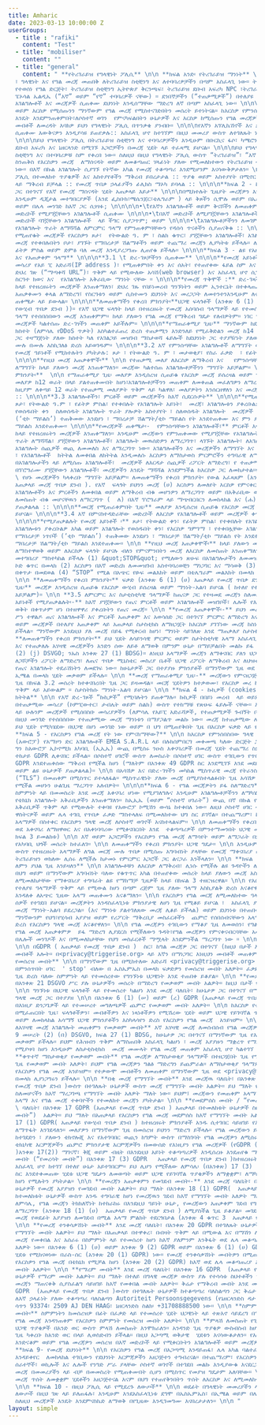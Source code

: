 ```yaml
---
title: Amharic
date: 2023-03-13 10:00:00 Z
userGroups:
  - title : "rafiki"
    content: "Test"
  - title: "mobiliser"
    content: ""
  - title: "general"
    content: " **የትሪገራይዝ የግላዊነት ፖሊሲ** \n\n **ክፍል አንድ፡ የትሪገራይዝ ማንነት** \n\n የእርስዎን መረጃ
  ፣ ግላዊነት እና የግል መረጃ መጠበቅ ለትሪገራይዝ ስቲቺንግ እና ለተባባሪዎቻችን በጣም አስፈላጊ ነው። ትሪገራይዝ ኬንያ ሃላፊነቱ
  የተወሰነ የግል ድርጅት፣ ትሪገራይዝ ስቲቺንግ ኢትዮጵያ ቅርንጫፍ፣ ትሪገራይዝ ደቡብ አፍሪካ NPC ፣ትሪገራይዝ LABS ፣ ዩኒ
  ፔኦሳል ኤልዲኤ (“እኛ” ወይም “የኛ” ተባባሪዎች ናቸው) ። ደንበኞቻችን (“ተጠቃሚዎች”) በተለያዩ መድረኮቻችን የምንሰጣቸውን
  አገልግሎቶች እና መረጃዎች ሲጠቀሙ ደህንነት እንዲሰማቸው ማድረግ ለኛ በጣም አስፈላጊ ነው። \n\n\nይህ መመሪያ ከእርስዎ የምንሰበስበው
  ወይም እርስዎ የሚሰጡንን ማንኛውም የግል መረጃ የሚስተናገድበትን መሰረት ይተነትናል። ከእርስዎ የምንሰበስበውን የመረጃ አይነቶች
  እንዴት እንደምንጠቀምበት፣ለሶስተኛ ወገን  የምናካፍልበትን ሁኔታዎች እና እርስዎ ከሚሰጡን የግል መረጃዎች ጋር በተያያዘ የእርስዎን
  መብቶች ለመረዳት እባክዎ ይህን የግላዊነት ፖሊሲ በጥንቃቄ ያንብቡ። \n\n\nየእኛን አፕሊኬሽኖች እና ድረ-ገጾችን (“አገልግሎቶቹን”)
  ሲጠቀሙ እውቅናዎን እንዲያሳዩ ይጠየቃሉ:: አስፈላጊ ሆኖ ከተገኘም በዚህ መመሪያ ውስጥ ለተገለጹት ነገሮች ፈቃድዎን እንዲሰጡ ይጠየቃሉ።
  \n\n\nይህ የግላዊነት ፖሊሲ በትሪገራይዝ ስቲቺንግ እና ተባባሪዎቻችን እንዲሁም በቡርኪና ፋሶ፣ ካሜሮን፣ ኬንያ፣ ኢትዮጵያ ፣ፖርቹጋል
  ደቡብ አፍሪካ እና ኔዘርላንድ በሚገኙ አጋሮቻችን በመረጃ ሂደት ላይ ተፈጻሚ ይሆናል። \n\n\nይህ የግላዊነት ማስታወቂያ በትሪገራይዝ
  ስቲቺንግ እና በተባባሪዎቹ ስም የቀረበ ነው። ስለዚህ በዚህ የግላዊነት ፖሊሲ ውስጥ “ትሪገራይዝ”፣ “እኛ” ወይም “የኛ” ብለን
  ስንጠቅስ የእርስዎን መረጃ  ለማሰናዳት ወይም ለመቆጣጠር ሃላፊነት ያለው የሚመለከተውን የትሪገራይዝ ተባባሪ አካልን እየጠቀስን
  ነው። በእኛ በኩል አገልግሎት ሲያገኙ የትኛው አካል የመረጃ ተቆጣጣሪ እንደሚሆንም እናሳውቅዎታለን። \n\n\nይህንን የግላዊነት
  ፖሊሲ በተመለከተ ጥያቄዎች እና አስተያየቶችን ማቅረብ ይበረታታል :: ጥያቄ ወይም አስተያየት በሚኖር ጊዜ <privacy@triggerise.org>
  ላይ ማቅረብ ይቻላል :: የመረጃ ጥበቃ ኃላፊያችን ፊሊክስ ማኦካ ይባላል :: \n\n\n**ክፍል 2 - ከአገልግሎቶች እና መረጃዎች
  ጋር በተገናኘ የእኛ የመረጃ ማሰናዳት ሂደት አጠቃላይ እይታ** \n\n\nበሚከተሉት ጊዜያት መረጃዎን እንዲሰጡን ይጠየቃሉ፡- \n\n\n\n•\tአፕሊኬሽናችን
  እንዲሁም ዲጂታል መተግበርያዎች (እንደ ፌስቡክ፣ሜሴንጀር፣ቴሌግራም ) ላይ ቅጾችን ሲሞሉ ወይም በኤስኤምኤስ፣ በስልክ፣ በኢሜል
  ወይም በሌላ መንገድ ከእኛ ጋር ሲፃፃፉ; \n\n\n\n•\tየእኛን አገልግሎቶች ወይም ቅናሾችን ለመጠቀም ሲመዘገቡ \n\n\n•\tበእኛ
  መድረኮች የሚያገኟቸውን አገልግሎቶች ሲጠቀሙ \n\n\n•\tበእኛ መድረኮች ለሚያገኟቸውን አገልግሎቶች  የግምገማ ደረጃ ሲሰጡ \n\n\n•\tበእኛ
  መድረኮች ባገኟቸውን አገልግሎቶች  ላይ ችግር ሲያጋጥም; ወይም \n\n\n•\tአገልግሎቶቻችንን ለመገምገም ወይም ለእርስዎ የምንሰጥዎትን
  የአገልግሎት ጥራት ለማሻሻል ለምርምር ዓላማ የምንጠቀምባቸውን የዳሰሳ ጥናቶችን ሲያጠናቅቁ :: \n\n\nለእነዚህ ዓላማዎች እንድትሰጡን
  የሚጠየቁት መረጃዎች የእርስዎን ጾታ፣  የትውልድ ዓ. ም ፣ ስልክ ቁጥር፣ ያገኟቸውን አገልግሎቶች፣ አገልግሎት ያገኙበት ቦታ ወይም
  መረጃ የተቀበሉበትን ቦታ፣ ያገኙት የማበረታቻ ሽልማቶችን ወይም ተጨማሪ መረጃን ሊያካትቱ ይችላሉ። ለበለጠ መረጃ ማንነትዎን እንደ
  ፊትዎ ምስል ወይም ድምፅ ባለ መረጃ እንዲያረጋግጡ ሊጠየቁ ይችላሉ። \n\n\n**ክፍል 3 - ልዩ የአዘገጃጀት ሒደት ፣ አይነት
  እና የአጠቃቀም ዓላማ** \n\n\n**3.1 \t ድረ-ገጾቻችንን ሲጠቀሙ** \n\n\n**የመረጃ አይነቶች፡**አገልግሎት የሚጠይቀው
  መሳሪያ የአይ ፒ አድራሻ(IP address )፣ የሚጠቀምበት ቀን እና ሰአት፣ የተጠየቀው ፋይል ስም እና ዩአርኤል (URL)፣  የሚገኝበት
  ድህረ ገጽ (“ማጣቀሻ URL”)፣ ጥቅም ላይ የሚውለው አሳሽ(web browser) እና አስፈላጊ ሆኖ ሲገኝ የሚጠቀሙበት መሣሪያ
  ስርዓተ ክወና እና  የአገልግሎት አቅራቢው ማንነት ናቸው ። \n\n\n**የመረጃ ጥቅሞች :** ድረ-ገጻችን መጠቀም እንዲችሉ ለማድረግ
  ከላይ የተዘረዘሩትን መረጃዎች እንጠቀማለን፣ ድህረ ገጹ የበይነመረብ ግንኙነትን ወይም ኢንተርኔት በተቀላጠፈ ሁኔታ ለመጠቀም እና
  አጠቃቀሙን ቀላል ለማድረግ፤ የስርዓቱን ወይም ሲስተሙን ደህንነት እና መረጋጋት ለመተንተንእንዲሁም ለተጨማሪ አስተዳደራዊ ዓላማዎች
  ጠቀሜታ ላይ ይውላል። \n\n\n**ለመጠቀማችን የቀረበ ምክንያት፡**ህጋዊ ፍላጎቶች (አንቀጽ 6 (1) (f) GDPR (አጠቃላይ
  የውሂብ ጥበቃ ደንብ ))። የእኛ ህጋዊ ፍላጎት ከላይ በተዘረዘሩት የመረጃ አሰባሰብ ዓላማዎች ላይ የተመሰረተ ነው። እርስዎን ለመለየት
  ዓላማ የተሰበሰበውን መረጃ አንጠቀምም። ከላይ ያለውን የግል መረጃ የማቅረብ ግዴታ የለብዎትም። ነገር ግን፣ እንደዚህ አይነት የግል
  መረጃዎች ካልተሰጡ ድረ-ገፃችን መጠቀም አይችሉም። \n\n\n**የማጠራቀሚያ ጊዜ፡** ማንኛውም ከደህንነት ጋር ተዛማጅነት ያለው
  ክስተት (ለምሳሌ የDDoS ጥቃት) እስካልተፈጠረ ድረስ ተጠቃሚን እንድንለይ የሚፈቅድልን መረጃ ከ14 ቀናት በኋላ ይወገዳል። ከደህንነት
  ጋር ተዛማጅነት ያለው ክስተት ካለ የአገልጋይ መዝገብ ማስታወሻ ፋይሎች ከደህንነት ጋር ተያያዥነት ያለው ክስተቱ እስኪወገድ እና
  ሙሉ በሙሉ እስኪገለፅ ድረስ አይወገዱም። \n\n\n**3.2 እኛ የምንሰጣቸው አገልግሎቶች ለማግኘት ወይም ለመስጠት ሲመዘገቡ**\n\n\nየሚጠየቋቸው
  የመረጃ ዓይነቶች የሚከተሉትን ያካትታሉ: ጾታ ፣ የትውልድ ዓ. ም ፣ መታወቂያ፣ የስራ ፈቃድ  ፣ የፊትዎ ምስል እንዲሁም ድምፅዎትን
  \n\n\n**የዚህ መረጃ አጠቃቀሞች፡** \n\n የተጠቃሚ መለያ ለእርስዎ ለማቅረብ እና   የምንሰጣቸውን አገልግሎቶች እና መረጃዎች
  ለማግኘት ከላይ ያለውን መረጃ እንጠቀማለን። መረጃው ካልተሰጠ አገልግሎቶቻችንን ማግኘት አይቻልም። \n\n\n**ለመጠቀማችን የቀረበ
  ምክንያት፡**  \n\n የማጠራቀሚያ ጊዜ፡ መለያዎ እንዲሰረዝ ሲጠይቁ የእርስዎ መረጃ ይሰረዛል ወይም ማንነት አልባ ይደረጋል ።
  መለያዎ ከ12 ወራት በላይ ያልተጠቀሙበት ከሆነ፣አገልግሎቶቻችንን መጠቀም ለመቀጠል መፈለግዎን ለማረጋገጥ ጥያቄ እናቀርብሎታለን።
  ከዚያም ለቀጣይ 12 ወራት የተጠቃሚ መለያዎት ጥቅም ላይ ካልዋለ፣ መለያዎትን እንሰርዘዋለን እና መረጃዎን ማንነት አልባ እናደርገዋለን
  :: \n\n\n**3.3 አገልግሎቶችን፣ ምርቶች ወይም መረጃዎችን ከእኛ ሲደርሱዎት** \n\n\n**የሚጠቃልሉት የመረጃ አይነቶች፡**
  ጾታ፣ የትውልድ ዓ.ም ፣ የፊትዎ ምስል፣ የተቀበሉት የአገልግሎት አይነት፣  መረጃ፣ አገልግሎቱን ያቀረቡልዎት አካል ወይም አገልግሎቱን
  የወሰዱበት ቀን  ስለወሰዱት አገልግሎት ጥራት ያሎዎት አስተያየት ፣ ስለወሰዱት አገልግሎት  መረጃዎች ጥራት፣  የማበረታቻ ነጥቦች
  (‘ቲኮ ማይልስ’) ተጠቅመው እንደሆነ ፣ ማበረታቻ ሽልማት/ቲኮ ማይልስ የት አንደተጠቀሙ እና ምን ያህል ማበረታቻ ሽልማት/ቲኮ
  ማይልስ እንደተጠቀሙ። \n\n\n**የመረጃዎች ጠቀሜታ፡-  የምንሰጣቸውን አገልግሎቶች፣** ምርቶች እና መረጃዎች ለእርስዎ ለማቅረብ
  ከላይ የተዘረዘሩትን መረጃዎች እንጠቀማለን። እንዲሁም መረጃውን የምንጠቀመው የሚያገኟቸው የአገልግሎት እና መረጃዎች ብዛት እና
  ጥራት ለማሻሻል፣ ያገኟቸውን አገልግሎቶች፣ አገልግሎት መዉሰድዎን ለማረጋገጥ፣ ላገኙት አገልግሎት፣ ለአገልግሎት አቅራቢዎች እና
  አገልግሎት ሰጪዎች ወጪ ለመመለስ እና ለማረጋገጥ ነው። አገልግሎቶችን እና መረጃዎችን ለማግኘት እና ለመጠቀም ብቁነትዎን ለማረጋገጥ
  ፣ የአገልግሎቶች  ክትትል ለመቀበል ለክትትል እንዲመለሱ እርስዎን ለማስታወስ ምርምሮችን ተግባራዊ ለማድረግ፣ ውጤታማነት ለመገምገም፣
  በአገልግሎታችን ላይ ለሚሰጡ አገልግሎቶች፣  መረጃዎች ለእርዳታ ሰጪዎች ሪፖርት ለማድረግ፣ የ ተጠቃሚ ጥናት ለማካሄድ እና እርስዎን
  በፕሮግራሙ ያገኟቸውን አገልግሎቶች፣ መረጃዎችን እንዴት ማሻሻል እንደምንችል ከእርስዎ ጋር ለመከታተል።የእኛን አገልግሎቶች አስፈላጊ
  \ የሆኑ መረጃዎችን ካላቀረቡ ማግኘት አይቻልም። ለመጠቀማችን የቀረበ ምክንያት፡ የውል አፈጻጸም (አንቀጽ 6 (1) (f) GDPR
  አጠቃላይ መረጃ ጥበቃ ደንብ ). የእኛ  ፍላጎት ይህንን መረጃ (ሀ) እርስዎን ለመለየት እርስዎ የምናቀርባቸውን የበጎ አድራጎት
  አገልግሎቶችን እና ምርቶችን ለመቀበል ወይም ለማቅረብ ብቁ መሆንዎን ለማረጋገጥ ወይም በአቅራቢው ወይም አስተባባሪ አገልግሎቶችን
  ለመስጠት ብቁ መሆናቸዉን ለማርጋገጥ (  ለ) በእኛ ፕሮግራም ላይ ማጭበርበርን ለመከላከል እና (ሐ) ከላይ ለተገለጹት ሌሎች አገልግሎቶች
  ያጠቃልላል :: \n\n\n**መርጃ የሚጠራቀምበት ጊዜ፡** መለያዎ እንዲሰረዝ ሲጠይቁ የእርስዎ መርጃ ይሰረዛል ወይም ማንነት-አልባ
  ይሆናል። \n\n\n**3.4 እኛ በምናስተዳድራቸው መድረኮች ለእርስዎ የአገልግሎቶች ወይም መረጃዎች ቀጥተኛ አገልግሎት ማቅረብ**
  \n\n\n**የሚያጠቃልሉት የመረጃ አይነቶች ፡** ጾታ፣ የትውልድ ቀን፣ የፊትዎ ምስል፣ የተቀበሉት የአገልግሎት አይነት፣  መረጃ፣
  አገልግሎቱን ያቀረቡልዎ አካል ወይም አገልግሎት የወሰዱበት ቀን፣ የእርስዎ ግምገማ ፣ የተቀበሏቸው አገልግሎቶችየአገልግሎት ጥራት፣
  የማበረታቻ ነጥቦች (‘ቲኮ ማይልስ’) ተጠቅመው እንደሆነ ፣ ማበረታቻ ሽልማት/ቲኮ ማይልስ የት እንደተጠቀሙ እና **ምን ያህል
  ማበረታቻ ሽልማት/ቲኮ ማይልስ እንደተጠቀሙ። \n\n **የዚህ መረጃ አጠቃቀሞች፡** ከላይ ያለውን መረጃ አገልግሎቶችን፣ ምርቶችን
  ለማስተዋወቅ ወይም ለእርስዎ ፍላጎት ይሆናሉ ብለን የምናምንበትን መረጃ ለእርስዎ ለመስጠት እንጠቀማለን። በማንኛውም ጊዜ የግብይት
  መተግበሪያ ማስተካከል ይችላሉ (1) &quot;STOP&quot; የሚለውን ጽሁፍ በአገልግሎታችን ለመመዝገብ ወደ ተጠቀሙበት አጭር
  ኮድ ቁጥር በመላክ (2) እርስዎን በእኛ መድረክ ለመመዝገብ አስተባባሪወቺን ማነጋገር እና ማሳወቅ (3) ባጋራናቸው ስልክ ቁጥሮች
  በቀጥታ በመደወል (4) “STOP” የሚል በአጭር የፁፍ መልእክት ወይም በቴሌግራም መልእክት በመላክ ወይም (5) ኢሜል በመላክ።
  \n\n **ለመጠቀማችን የቀረበ ምክንያት፡** ፍቃድ (አንቀጽ 6 (1) (ሀ) አጠቃላይ የመረጃ ጥበቃ ደንብ)። \n\n\n**የማጠራቀሚያ
  ጊዜ፡** መረጃዎ እንዲሰረዝ ሲጠይቁ የእርስዎ ውሂብ ይሰረዛል ወይም ማንነት-አልባ ይሆናል ( ከተለየ የተፈጥሮ ሰው ጋር መያያዝ
  አይቻልም)። \n\n **3.5 ለምርምር እና ስታቲስቲካዊ ዓላማዎች ከጤናዎ ጋር የተዛመደ መረጃን ስለመጠቀም** \n\n **የመረጃ
  አይነቶች የሚያጠቃልሉት፡-** ከእኛ ያገኟቸውን የጤና ምርቶች ወይም አገልግሎቶች መዝገቦች፣ ሌሎች የእኛን  አገልግሎቶች በሚጠቀሙበት
  ወቅት በቀጥታም ሆነ በተዘዋዋሪ ያቀረቡትን የጤና መረጃ። \n\n **የመረጃ አጠቃቀሞች፡-** ይህን መረጃ የምናቀናብረው ከጾታዊ
  ሥነ ተዋልዶ ጤና አገልግሎቶች እና ምርቶች አጠቃቀም እና አወሳሰድ ጋር በተገናኘ ምርምር ለማድረግ እና በጤና ምርቶች፣ አገልግሎቶች
  ወይም መረጃዎች በተለያየ አጠቃቀም ላይ አጠቃላይ ስታስቲክስ ለማዘጋጀት ከእርስዎ ያገኘነው መረጃ ከስነ-ሕዝብ መረጃ ጋር ሊዛመድ
  ይችላል። ማንኛውም እንደዚህ ያለ መረጃ በይፋ የሚቀርብ ከሆነ፣ ማንነት ሳይገለጽ እንደ ማጠቃለያ ስታስቲክስ ይቀርባል። \n\n
  **ለመጠቀማችን የቀረበ ምክንያት፡** ይህ ሂደት ለሳይንሳዊ ምርምር ወይም ስታትስቲካዊ አላማ አስፈላጊ ነው, እናም ማንነትን የማይገልጹ
  እና የተጠቃለሉ አሃዛዊ መረጃዎችን አንድን ሰው ለይቶ ለማወቅ በምንም ሁኔታ በማይቻልበት መልኩ ይፋ እናደርጋለን። (አንቀጽ 9
  (2) (j) DSVGO; ንኡስ አንቀጽ 27 (1) BDSG)። ለነዚህ አላማዎች መረጃን ለማቀናበር ያለን ህጋዊ ፍላጎት ለገንዘብ
  ለጋሾቻችን ሪፖርት ለማድረግ፣ ለጤና ጥበቃ ሚኒስቴር መስሪያ ቤቶች ህጋዊ ሪፖርት ለማቅረብ እና ለህዝብ ጥቅም የሚጠቅመውን ሁለንተናዊ
  የጤና አገልግሎት ተደራሽነትን ለመደገፍ ነው። ከሁኔታዎች ጋር በተያያዙ ምክንያቶች በማንኛውም ጊዜ ወደ <privacy@triggerise.org>
  ኢሜል በመላክ ሂደት መቃወም ይችላሉ። \n\n **መረጃ የማጠራቀሚያ ጊዜ፡-** መረጃውን የምናዘጋጅበት መሰረት የሚሆነው  የማከማቻ
  ጊዜ በክፍል 3.2 መሰረት ከተቀናበረበት ጊዜ ጋር ይዛመዳል። መርጃ ሂደትዎን ከተቃወሙ፣ የእርስዎ መረ ከአሁን በኋላ ለዚህ ዓላማ
  ጥቅም ላይ አይውልም ። ስታስትክሱ ማንነት-አልባ ይሆናል። \n\n **ክፍል 4 - ኩኪዎች (cookies )እና በድረ-ገፃችን ላይ
  ክትትል** \n\n የእኛ ድረ-ገጾች “ኩኪዎች” የሚባሉትን ይጠቀማሉ። ኩኪዎች በበይነ መረብ  ላይ ወይም በበይነ መረብ አሳሽ ውስጥ
  በተጠቃሚው መሳሪያ (ኮምፒውተር፣ ታብሌት ወይም ስልክ) ውስጥ የተከማቹ የጽሁፍ ፋይሎች ናቸው። እኛ “ኩኪዎች” የሚለውን ቃል በድረ-ገጻችን
  ላይ ሁሉንም መረጃዎች የሚሰበስቡ መሳሪያዎችን (ለምሳሌ የአይፒ አድራሻዎች, የተጠቃሚዎች ጉብኝት ቦታ እና ጊዜ) ለማመልከት እንጠቀማለን።
  በዚህ መንገድ የተሰበሰበው የተጠቃሚው መረጃ ማንነቱን በማያጋልጥ መልኩ ነው። መረጃ ከተጠቃሚው ሌላ የግል መረጃ ጋር አብሮ አይከማችም።
  ይህ ሂደት የሚካሄደው በህጋዊ በሆነ መንገድ ነው ወይም በ ህግ በሚጠየቅበት ጊዜ በእርስዎ ፍቃድ ላይ የተመሰረተ ነው። \n\n
  **ክፍል 5 - የእርስዎን የግል መረጃ የት ነው የምናከማቸው?** \n\n ከእርስዎ የምንሰበስበው ግላዊ መረጃ በአውሮፓ ህብረት
  (አውሮፓ) የአማዞን ድር አገልግሎቶች EMEA S.A.R.L ላይ በሉክሰምበርግ መቀመጫ ካለው ድርጅት ጋር ይቀመጣል። ይህ መረጃ
  ግን ከአውሮፓ ኢኮኖሚክ አካባቢ (ኢኢኤ) ውጪ በሚሰሩ ንዑስ አቀናባሪዎች በመረጃ ሂደት ተጨማሪ ስምምነት መሰረት አንቀጽ 44 እና
  ተከታይ GDPR ሊቀናበር ይችላል። በሶስተኛ ሀገሮች ውስጥ ለመስራት በሶስተኛ ሀገር ውስጥ ተገቢውን የጥበቃ ደረጃ በአንቀጽ 46
  GDPR እንደተጠቀሰው ማቅረብ የሚችል ከሆነ (ማለትም በአንቀጽ 49 GDPR ስር እንደሚገኙ እንደ መደበኛ መርጃ ጥበቃ አንቀጾች፣
  ወይም ልዩ ሁኔታዎች ያጠቃልላል)። \n\n በአሳሽዎ እና በድረ-ገፃችን መካከል ሚስጥራዊ መረጃ የትራንስፖርት ንብርብር ደህንነት
  (“TLS”) በመጠቀም በሚስጥር ይተላለፋል። ሚስጥራዊነት ያለው መረጃ በሚያስተላልፉበት ጊዜ አሳሽዎ የእኛን ሰርተፍኬት ማረጋገጥ
  የሚችል መሆኑን ሁልጊዜ ማረጋገጥ አለብዎት። \n\n\n**ክፍል 6 - የግል መርጃዎትን ይፋ ስለማድረግ** \n\n በመረጃ ማቀናበሪያ
  ስምምነት ላይ በመመስረት እንደ መረጃ አቀናባሪ ሆነው የሚያገለግሉና እንዲሁም አገልግሎቶቻችንን ለማካሄድና እና ጠብቆ ለማቆየት
  የቴክኒክ አገልግሎት አቅራቢዎችን እንጠቀማለን። ከኢኢኤ (ወይም “ሶስተኛ ሀገራት”) ውጪ በኛ በኩል የግል መረጃን የሚያዘጋጁ አገልግሎት
  አቅራቢዎች ጥቅም ላይ የሚውሉት ተቀባዩ የአውሮፓ ኮሚሽን ውሳኔ ከተቀበለ ነው። ለዚህ ሶስተኛ ሀገር ተገቢነት፣ተስማሚ ወይም ተገቢ
  ዋስትናዎች ወይም ሌላ ተገቢ የጥበቃ ፈቃድ ማስተላለፍ በሚመለከተው ህግ ስር ይገኛል። በተጨማሪም፣ ከላይ በአንቀጽ 3 ከተዘረዘሩት
  አላማዎች በስተቀር የእርስዎን ግላዊ መረጃ ለሶስተኛ ወገኖች አናስተላልፍም። \n\n ለመጠቀማችን የቀረበ ምክንያት፡ የግል መረጃን
  ወደ አቀናባሪ ለማዘዋወር እና በአቀነባባሪው የሚቀናበርበት እንደ  ተቆጣጣሪዎች በምንተማመንበት ህጋዊ መሰረት ይወሰናል (ከላይ
  ክፍል 3 ይመልከቱ) \n\n እኛ ወይም አጋሮቻችን የእርስዎን የግል መረጃ ለማሳየት ወይም ለማጋራት በምንሰራበት ክልል ውስጥ ባሉ
  የአካባቢ ህጎች መሰረት ከተፈለገ። \n\n ለመጠቀማችን የቀረበ ምክንያት፡ ህጋዊ ግዴታ። \n\n እንዲሁም በዚህ የግላዊነትፖሊሲ
  ውስጥ የተዘረዘሩት አላማዎች ለግል መርጃ ሙሉ ጥበቃ በሚሰጡ አግባብነት ያላቸው የመርጃ ማቀናበሪያ ስምምነቶች መሰረት ግላዊ መረጃዎን
  ትሪገራይዝን ወክለው ሊሰሩ ለሚችሉ ከታመኑ የምርምር አጋሮች ጋር ልናጋራ እንችላለን። \n\n **ክፍል 7- የእርስዎን የግል መርጃ
  ለምን ያህል ጊዜ እንይዛለን** \n\n አገልግሎቶቹን ለእርስዎ ለማቅረብ፣ ሊነሱ የሚችሉ ልዩ ጉዳዮችን ለመፍታት ወይም በሌላ መልኩ
  በህግ ወይም በማንኛውም አግባብነት ባለው የቁጥጥር አካል በተጠየቀው መሰረት ከላይ ያለውን መረጃ አስፈላጊ እስከሆነ ድረስ እንይዘዋለን።
  ለሚመለከታቸው የማቀናበሪያ ተግባራት ልዩ የማከማቻ ጊዜዎች ከላይ በክፍል 3 ተዘርዝረዋል። \n\n የእርስዎ ግላዊ መረጃ ለሁለት
  የተለያዩ ዓላማዎች ጥቅም ላይ የሚውል ከሆነ በጣም ረጅም ጊዜ ያለው ዓላማ እስኪያልቅ ድረስ እናቆየዋለን፣ ነገር ግን አጭር ጊዜው
  እንዳለቀ ለአጭር ጊዜው አላማ መጠቀሙን እናቆማለን። \n\n የእርስዎን የግል መርጃ ለሚመለከተው ዓላማ(ዎች) መጠቀም ላለባቸው
  ሰዎች የተገደበ ይሆናል። መረጃዎትን እንዳስፈላጊነቱ ምክንያታዊ ለሆነ ጊዜ የሚቆይ ይሆናል ፣  አስፈላጊ ያልሆነው የእርስዎ ግላዊ
  መረጃ ማንነት-አልባ ይደረጋል። (እና ማንነቱ ያልተገለጸው መረጃ ሊቆይ ይችላል) ወይም ደህንነቱ በተጠበቀ መልኩ ይሰርዛል። \n\n
  ማንኛውንም የህግ፣የሂሳብ አያያዝ ወይም የሪፖርት ማቅረቢያ መስፈርቶችን  ጨምሮ የሰበሰብናቸውን አላማዎች ለመፈጸም አስፈላጊ እስከሆነ
  ድረስ የእርስዎን ግላዊ መረጃ እናቆየዋለን። \n\n የግል መረጃዎን ተገቢውን የማቆያ ጊዜ ለመወሰን፣ የግል መረጃ መጠን እና ያልተፈቀደለት
  የግል መረጃ አጠቃቀምዎ  ይፋ ማድረግ ሊያደርስ የሚችለውን ጉዳት፣የግል መረጃዎን የምናቀናብርባቸው አላማዎች እና እነዚያን አላማዎች
  በሌሎች መንገዶች እና በሚመለከታቸው የህግ መስፈርቶች ማሟላት እንደምንችል ማረጋገጥ ነው ። \n\n\n**ክፍል 8 : መብትዎ**
  \n\n በGDPR ( አጠቃላይ የመረጃ ጥበቃ ደንብ )  ስር፣ ከግል መረጃዎ ጋር በተገናኘ (ከዚህ በታች እንደተዘረዘረው) የተለያዩ
  መብቶች አሎት። በ<privacy@triggerise.org> ላይ እኛን በማነጋገር እነዚህን መብቶች መጠቀም ይችላሉ። \n\n **ስምምነቱን
  የመሰረዝ መብት** \n\n በማንኛውም ጊዜ በሚከተለው አድራሻ <privacy@triggerise.org> በኢሜል በማሳወቅ ወይም አገልግሎቱን
  በምንሰጥበት ሀገር  ' stop' ብለው በ ኤስኤምኤስ በመላክ ፍቃድዎን የመሰረዝ መብት አለዎት። ፈቃድዎን ሲሰርዙ እስከ ተሰረዘበት
  ጊዜ ድረስ ባለው ስምምነት ላይ የተመሰረተው የግንኙነቱ ህጋዊነት እንደ ተጠበቀ ይቆያል። \n\n **የመቃወም መብት:** \n\n
  በአንቀጽ 21 DSGVO ሥር ያሉ ሁኔታዎችን መሰረት በማድረግ የመቃወም መብት አልዎት። ከዚህ በታች የበለጠ ዝርዝር መረጃ ያገኛሉ፡-
  \n\n ግንኙነቱ በህጋዊ ፍላጎቶች ላይ የተመሰረተ ካልሆነ እንደ መረጃ ባለቤት፣ ከሁኔታዎ ጋር በተገናኘ በማንኛውም ጊዜ ከእርስዎ
  ግላዊ መረጃ ጋር በተያያዘ \n\n በአንቀጽ 6 (1) (ሠ) ወይም (ረ) GDPR (አጠቃላይ የመረጃ ጥበቃ ደንብ ) ላይ በመመስረት
  በእነዚያ ድንጋጌዎች ላይ የተመሠረተ መግለጫዎች ጨምሮ የመቃወም መብት አለዎት። \n\n ከእርስዎ የተለየ ሁኔታ ጋር በተገናኘ ተቃውሞ
  በሚፈጠርበት ጊዜ፣ ፍላጎቶችዎን፣ መብቶችዎን እና ነጻነቶችዎን የሚሽረው ሂደት ወይም ህጋዊ የይገባኛል ጥያቄዎችን ለማንሳት ፣ ለመለማመድ
  ወይም ለመከላከል አሳማኝ ህጋዊ ምክንያቶችን እስካላሳየን ድረስ የእርስዎን የግል መረጃ  አንይዝም። \n\n **የግል መረጃዎን
  ለአሃዛዊ መረጃ አገልግሎት መጠቀምን የመቃወም መብት** እኛ አሃዛዊ መረጃ ለመሰብሰብ የግል መረጃዎን ለመጠቀም ከሆነ፤ በአንቀጽ
  9 መሠረት (2) (በ) DSGVO, ክፍል 27 (1) BDSG, ከሁኔታዎ ጋር በተገናኘ በማንኛውም ጊዜ የእርስዎን ግላዊ መረጃ መጠቀማችንን
  መቃወም ይችላሉ። ይህም የሕዝብን ጥቅም ለማስጠበቅ አስፈላጊ ካልሆነ ፣ መረጃ አያያዙን ማቋረጥ የማይቻል ከሆነ ፣ የመረጃውን ግንዛቤ
  የሚያዛባ ከሆነ እንዲሁም ለስታቲስቲክስ  መረጃ መሙላት የግል መረጃ መጠቀም አስፈላጊ ሆኖ ካልተገኘ መቃወም ይችላሉ ። \n\n
  **ቀጥተኛ ማስታወቂያ የመቃወም መብት** የግል መረጃዎ ለማስታወቂያ ዓላማዎች በተዘጋጀበት ጊዜ የግል መረጃዎን እንዳንጠቀም በማንኛውም
  ጊዜ የመቃወም መብት አለዎት፣ ይህም የግል መረጃዎን ግልፅ ማድረግን ይጨምራል። ለማስታወቂያ ዓላማዎች መረጃ አያያዙን ከተቃወሙ፣
  የእርስዎን የግል መረጃ አንይዝም። የተቃውሞ መብቶችን ለመጠቀም በማንኛውም ጊዜ ወደ <privacy@triggerise.org> ኢሜል
  በመላክ ሊያነጋግሩን ይችላሉ። \n\n **በቂ መረጃ የማግኘት መብት** እንደ መረጃዉ ባለቤት፣ በአንቀጽ 15 GDPR  (አጠቃላይ
  የመረጃ ጥበቃ ደንብ )ውስጥ በተገለጹት ሁኔታዎች ውስጥ መረጃ የማግኘት መብት አልዎት። ይህ ማለት የእርስዎን ግላዊ መረጃ እየተጠቀምን
  ስለመሆናችን ከእኛ ማረጋገጫ የማግኘት መብት አለዎት ማለት ነው። ይህም፤ መረጃውን የመጠቀም አላማ፣  የግል መረጃዎቹ የሚዉሉበት
  አላማ እና የግል መረጃ ተቀባዮችን የተመለከተ መረጃን ያካትታል። \n\n **የመደምሰስ መብት / “የመረሳት መብት”** እንደ መረጃ
  \ ባለቤት፣ በአንቀጽ 17 GDPR (አጠቃላይ የመረጃ ጥበቃ ደንብ ) አጠቃላይ በተመለከቱት ሁኔታዎች ስር የመሰረዝ (“የመረሳት
  መብት”)  አልዎት። ይህ ማለት በአጠቃላይ የእርስዎን የግል መረጃ መደምሰስ ከእኛ የማግኘት መብት አልዎት። በተጨማሪም በአንቀጽ
  17 (1) GDPR( አጠቃላይ የውሂብ ጥበቃ ደንብ ) ከተዘረዘሩት ምክንያቶች አንዱ ሲተገበር ሳይዘገይ የእርስዎን ግላዊ መረጃ
  ለማጥፋት እንገደዳለን። መለያዎን በማንኛውም ጊዜ በመሰረዝ ይህንን ማድረግ ይችላሉ። የግል መረጃውን ይፋ ካደረግን እና እሱን ለማጥፋት
  ከተገደድን ፣ ያለውን ቴክኖሎጂ እና የአተገባበር ወጪን ከግምት ውስጥ በማስገባት የግል መረጃዎን ለሚሰሩ ተቆጣጣሪዎች የማሳወቅ
  ቴክኒካዊ እርምጃዎችን ጨምሮ ምክንያታዊ እርምጃዎችን በመውሰድ የእነዚያን የግል መረጃዎች (የGDPR (አጠቃላይ የመረጃ ጥበቃ ደንብ
  )አንቀጽ 17(2)) ማገናኛ፣ ቅጂ ወይም ብዜት በእንደዚህ አይነት ተቆጣጣሪዎች እንዲሰረዙ እንደጠየቁ ማሳወቅ አለብን። የመደምሰስ
  መብት (“የመረሳት መብት”) በአንቀጽ 17 (3) GDPR   አጠቃላይ የመረጃ ጥበቃ ደንብ )ከተዘረዘሩት ምክንያቶች ለአንዱ መጠቀም
  አስፈላጊ ሆኖ ከተገኘ በተለየ ሁኔታ አይተገበርም። ይህ ሊሆን የሚችለው ለምሳሌ፡ (በአንቀጽ) 17 (3) (ለ) እና (ሠ) GDPR)
  ስር እንደተቀመጠው ሂደቱ ህጋዊ ግዴታን ለመወጣት ወይም ህጋዊ የይገባኛል ጥያቄዎችን ለማቋቋም፣ ለማካሄድ ወይም ለመከላከል አስፈላጊ
  ከሆነ የሚሉትን ያካትታል። \n\n **የመረጃን አጠቃቀምን የመገደብ መብት፡-** እንደ መረጃ ባለቤት፣ በአንቀጽ 18 GDPR በተመለከቱት
  ሁኔታዎች የመረጃ አያያዝን የመገደብ መብት አልዎት። ይህ ማለት በአንቀጽ 18 (1) GDPR(  አጠቃላይ የመረጃ ጥበቃ ደንብ)
  ከተመለከቱት ሁኔታዎች ውስጥ አንዱ ተግባራዊ ከሆነ የመረጃዉን ገደብ ከእኛ የማግኘት መብት አለዎት ማለት ነው። ይህ ሊሆን የሚችለው፥
  ለምሳሌ, የግል መረጃን ትክክለኛነት ከተከራከሩ በእንደዚህ ዓይነት ሁኔታ, የመረጃውን አጠቃቀም ገደብ የግላዊ መረጃን ትክክለኛነት
  ለማረጋገጥ (አንቀጽ 18 (1) (ሀ)  አጠቃላይ የመረጃ ጥበቃ ደንብ ) ለሚያስችል ጊዜ ይቆያል። መገደብ ማለት የተከማቸ የግል
  መረጃ የወደፊት አያያዝን ለመገደብ በሚል አላማ ምልክት ተደርጎበታል (አንቀጽ 4 ቁጥር 3  አጠቃላይ የውሂብ ጥበቃ ደንብ ))።
  \n\n **የመረጃ ተንቀሳቃሽነት መብት** እንደ መረጃ ባለቤት፣ በአንቀጽ 20 GDPR በተገለጹት ሁኔታዎች የመረጃ ተንቀሳቃሽነት
  የማግኘት መብት አልዎት። ይህ ማለት በአጠቃላይ በተዋቀረ፣ በብዛት ጥቅም ላይ በሚውል እና በማሽን ሊነበብ በሚችል ያቀረቡትን የግል
  መረጃ የመቀበል እና አሰራሩ በስምምነት ላይ የተመሰረተ ከሆነ ከእኛ ያለምንም እንቅፋት ወደ ሌላ መቆጣጠሪያ የማስተላለፍ መብት
  አለዎት ነው። በአንቀጽ 6 (1) (ሀ) ወይም አንቀጽ 9 (2) GDPR ወይም በአንቀጽ 6 (1) (ሀ) GDPR መሠረት ውል እና
  ሂደቱ የሚከናወነው በራስ-ሰር (አንቀጽ 20 (1) GDPR) ነው። የመረጃ ተንቀሳቃሽነት መብትዎን በሚጠቀሙበት ጊዜ በአጠቃላይ
  የእርስዎን የግል መረጃ በቴክኒክ የሚቻል ከሆነ (አንቀጽ 20 (2) GDPR) ከእኛ ወደ ሌላ መቆጣጠሪያ እንዲተላለፍ የማድረግ
  መብት አለዎት። \n\n **የማረም መብት** እንደ መረጃ ባለቤት፣ በአንቀጽ 16 GDPR  (አጠቃላይ የመረጃ ጥበቃ ደንብ )በተገለጹት
  ሁኔታዎች የማረም መብት አልዎት። ይህ ማለት በተለይ በግላዊ መረጃዎ ውስጥ ያሉ የተሳሳቱ ስህተቶችን ማስተካከል እና ያልተሟላ የግል
  መረጃን ማጠናቀቅ ሲያስፈልግ ሳይዘገይ ከእኛ የመቀበል መብት አለዎት። ቅሬታ የማቅረብ መብት እንደ መረጃ ባለቤት፣ በአንቀጽ 77
  GDPR  (አጠቃላይ የመረጃ ጥበቃ ደንብ )ውስጥ በተገለጹት ሁኔታዎች ከተቆጣጣሪ ባለስልጣን ጋር ቅሬታ የማቅረብ መብት አልዎት።
  ለእኛ ኃላፊነት ያለው ተቆጣጣሪ ባለስልጣን Autoriteit Persoonsgegevens (የኔዘርላንድስ ዳታ ጥበቃ ባለስልጣን)፣ፖስታ
  ሳጥን 93374፣ 2509 AJ DEN HAAG፣ ኔዘርላንድስ ስልክ፡ +31708888500 ነው። \n\n **ስምምነትን የመከልከል
  መብት፡** ስምምነትን ከመሰረዝዎ በፊት በፈቃድ ላይ የተመሰረተ ሂደት ህጋዊነት ላይ ተጽእኖ ሳይደረግ በማንኛውም ጊዜ የእርስዎን
  የግል መረጃ እንዳንጠቀም የእርስዎን ስምምነት የመሰረዝ መብት አለዎት። \n\n **ምላሽ ለመስጠት የጊዜ ገደብ** \n\n ለሁሉም
  ህጋዊ ጥያቄዎች በአንድ ወር ውስጥ ምላሽ ለመስጠት እንሞክራለን። አንዳንድ ጊዜ ጥያቄዎ ውስብስብ ከሆነ ወይም ብዙ ጥያቄዎችን ባንድ
  ጊዜ ካቀረቡ ከአንድ ወር በላይ ሊወስድብን ይችላል። በዚህ አጋጣሚ ወቅታዊ  ሂደቱን እናሳውቆታለን። የእርስዎን የግል መረጃ  ማከናወናችንን
  እንድናቆም ወይም የግል መረጃዎን መሰረዝ በእኛ መድረኮች ላይ የሚቀርቡትን አገልግሎቶች ወይም መረጃዎችን ማግኘት አይችሉም። \n\n
  **ክፍል 9- የመረጃ ደህንነት** \n\n የእርስዎን የግል መረጃ በአጋጣሚ እንዳይጠፋ፣ ሌላ አካል ባልተፈቀደ መንገድ እንዳይጠቀምበት፣
  እንዳይቀየር  ለመከላከል ተገቢውን የደህንነት እርምጃዎችን አዘጋጅተን ተግብረናል። በተጨማሪም፣ የእርስዎን የግል መረጃ ማወቅ ላለባቸው
  ሰራተኞች፣ ወኪሎች እና ሌሎች የንግድ ሥራ ያላቸው ሶስተኛ ወገኖች በተገደበ መልኩ እንዲያውቁ እናደርጋለንለ። የእርስዎን ግላዊ
  መረጃ በመመሪያችን ላይ ብቻ በመመስረት የሚጠቀሙበት ሲሆን በሚስጥር የመያዝ ግዴታም አለባቸው። \n\n ማንኛውንም የተጠረጠረ የግላዊ
  መረጃ ጥሰት ለመቋቋም ሂደቶችን አዘጋጅተናል እናም በህግ የተጠየቅንበትን ጥሰት ለእርስዎ እና ለሚመለከተው ተቆጣጣሪ እናሳውቃለን።
  \n\n **ክፍል 10 - በዚህ ፖሊሲ ላይ የሚደረጉ ለውጦች** \n\n ወደፊት በግላዊነት መመሪያችን ላይ የምናደርጋቸው ማንኛውም
  ለውጦች በዚህ ገጽ ላይ ይለጠፋሉ፣ እንዲሁም እንደአስፈላጊነቱ ደግሞ በኤስኤምኤስ፣ በኢሜል ወይም በሌላ ማሳወቂያዎች እናሳውቅዎታለን።
  ስለዚህ መረጃዎች እንዴት እንደምናስኬድ ለማወቅ በየጊዜው እንዲገመግሙ እናበረታታለን። \n\n "
layout: simple
---
```


